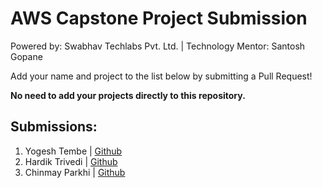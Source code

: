 # AWS Capstone Project Submission

Powered by: Swabhav Techlabs Pvt. Ltd. | Technology Mentor: Santosh Gopane


Add your name and project to the list below by submitting a Pull Request!

**No need to add your projects directly to this repository.**

## Submissions:

1. Yogesh Tembe | [Github](https://github.com/YogeshTembe/swabhav-training/tree/main/aws/ecartapp)
2. Hardik Trivedi | [Github](https://github.com/Hardik13579/SwabhavTraining-AWS)
3. Chinmay Parkhi  | [Github](https://github.com/cparkhi16/Swabhav-Training/tree/main/awsLambda/user-api)

